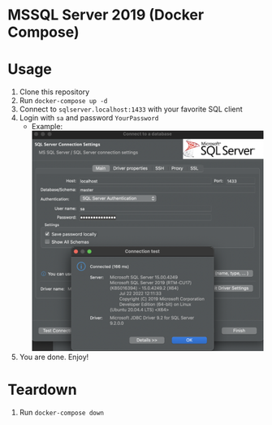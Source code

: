 # MSSQL Server 2019 (Docker Compose)

# Usage
1. Clone this repository
2. Run `docker-compose up -d`
3. Connect to `sqlserver.localhost:1433` with your favorite SQL client
4. Login with `sa` and password `YourPassword`
    - Example:
        ![SQL Server Connection](./images/dbeaver.png)
5. You are done. Enjoy!

# Teardown
1. Run `docker-compose down`